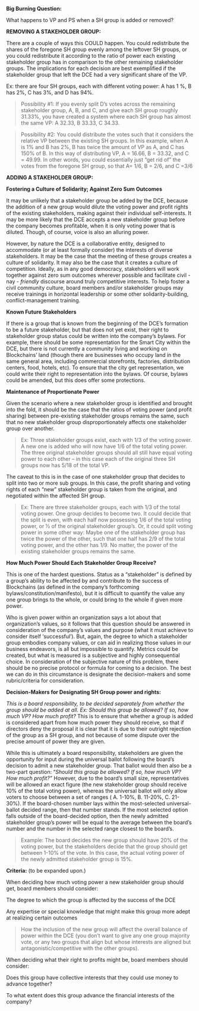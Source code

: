 **Big Burning Question:**

What happens to VP and PS when a SH group is added or removed?

**REMOVING A STAKEHOLDER GROUP:**

There are a couple of ways this COULD happen. You could redistribute the shares
of the foregone SH group evenly among the leftover SH groups, or you could
redistribute it according to the ratio of power each existing stakeholder group
has in comparison to the other remaining stakeholder groups. The implications
for each decision are best exemplified if the stakeholder group that left the
DCE had a very significant share of the VP.

Ex: there are four SH groups, each with different voting power: A has 1 %, B has
2%, C has 3%, and D has 94%.

>   Possibility \#1: If you evenly split D’s votes across the remaining
>   stakeholder group, A, B, and C, and give each SH group roughly 31.33%, you
>   have created a system where each SH group has almost the same VP: A 32.33, B
>   33.33, C 34.33.

>   Possibility \#2: You could distribute the votes such that it considers the
>   relative VP between the existing SH groups. In this example, when A is 1%
>   and B has 2%, B has twice the amount of VP as A, and C has 150% of B. In
>   this way of distributing VP, A = 16.66, B = 33.32, and C = 49.99. In other
>   words, you could essentially just “get rid of” the votes from the foregone
>   SH group, so that A= 1/6, B = 2/6, and C =3/6

**ADDING A STAKEHOLDER GROUP:**

**Fostering a Culture of Solidarity; Against Zero Sum Outcomes**

It may be unlikely that a stakeholder group be added by the DCE, because the
addition of a new group would dilute the voting power and profit rights of the
existing stakeholders, making against their individual self-interests. It may be
more likely that the DCE accepts a new stakeholder group before the company
becomes profitable, when it is only voting power that is diluted. Though, of
course, voice is also an alluring power.

However, by nature the DCE is a collaborative entity, designed to accommodate
(or at least formally consider) the interests of diverse stakeholders. It may be
the case that the meeting of these groups creates a culture of solidarity. It
may also be the case that it creates a culture of competition. Ideally, as in
any good democracy, stakeholders will work together against zero sum outcomes
wherever possible and facilitate civil - nay - *friendly* discourse around truly
competitive interests. To help foster a civil community culture, board members
and/or stakeholder groups may receive trainings in horizontal leadership or some
other solidarity-building, conflict-management training.

**Known Future Stakeholders**

If there is a group that is known from the beginning of the DCE’s formation to
be a future stakeholder, but that does not yet exist, their right to stakeholder
group status could be written into the company’s bylaws. For example, there
should be some representation for the Smart City within the DCE, but there is
not currently a community living and working on Blockchains’ land (though there
are businesses who occupy land in the same general area, including commercial
storefronts, factories, distribution centers, food, hotels, etc). To ensure that
the city get representation, we could write their right to representation into
the bylaws. Of course, bylaws could be amended, but this does offer some
protections.

**Maintenance of Proportionate Power**

Given the scenario where a new stakeholder group is identified and brought into
the fold, it should be the case that the ratios of voting power (and profit
sharing) between pre-existing stakeholder groups remains the same, such that no
new stakeholder group disproportionately affects one stakeholder group over
another.

>   Ex: Three stakeholder groups exist, each with 1/3 of the voting power. A new
>   one is added who will now have 1/6 of the total voting power. The three
>   original stakeholder groups should all still have equal voting power to each
>   other – in this case each of the original three SH groups now has 5/18 of
>   the total VP.

The caveat to this is in the case of one stakeholder group that decides to split
into two or more sub groups. In this case, the profit sharing and voting rights
of each “new” stakeholder group is taken from the original, and negotiated
within the affected SH group.

>   Ex: There are three stakeholder groups, each with 1/3 of the total voting
>   power. One group decides to become two. It could decide that the split is
>   even, with each half now possessing 1/6 of the total voting power, or ½ of
>   the original stakeholder group’s. Or, it could split voting power in some
>   other way: Maybe one of the stakeholder group has twice the power of the
>   other, such that one half has 2/9 of the total voting power, and the other
>   has 1/9. No matter, the power of the existing stakeholder groups remains the
>   same.

**How Much Power Should Each Stakeholder Group Receive?**

This is one of the hardest questions. Status as a “stakeholder” is defined by a
group’s ability to be affected by and contribute to the success of Blockchains
(as defined in the company’s forthcoming bylaws/constitution/manifesto), but it
is difficult to quantify the value any one group brings to the whole, or could
bring to the whole if given more power.

Who is given power within an organization says a lot about that organization’s
values, so it follows that this question should be answered in consideration of
the company’s values and purpose (what it must achieve to consider itself
‘successful’). But, again, the degree to which a stakeholder group embodies
company values, or can aid in realizing those values in our business endeavors,
is all but impossible to quantify. Metrics could be created, but what is
measured is a subjective and highly consequential choice. In consideration of
the subjective nature of this problem, there should be no precise protocol or
formula for coming to a decision. The best we can do in this circumstance is
designate the decision-makers and some rubric/criteria for consideration.

**Decision-Makers for Designating SH Group power and rights:**

*This is a board responsibility, to be decided separately from whether the group
should be added at all. Ex: Should this group be allowed? If so, how much VP?
How much profit?* This is to ensure that whether a group is added is considered
apart from how much power they should receive, so that if directors deny the
proposal it is clear that it is due to their outright rejection of the group as
a SH group, and not because of some dispute over the precise amount of power
they are given.

While this is ultimately a board responsibility, stakeholders are given the
opportunity for input during the universal ballot following the board’s decision
to admit a new stakeholder group. That ballot would then also be a two-part
question: “*Should this group be allowed? If so, how much VP? How much profit?”*
However, due to the board’s small size, representatives will be allowed an exact
figure (the new stakeholder group should receive 10% of the total voting power),
whereas the universal ballot will only allow voters to choose between a set of
ranges ( A. 1-10%, B. 11-20%, C. 21-30%). If the board-chosen number lays within
the most-selected universal-ballot decided range, then that number stands. If
the most selected option falls outside of the board-decided option, then the
newly admitted stakeholder group’s power will be equal to the average between
the board’s number and the number in the selected range closest to the board’s.

>   Example: The board decides the new group should have 20% of the voting
>   power, but the stakeholders decide that the group should get between 1-10%
>   of the vote. In this case, the actual voting power of the newly admitted
>   stakeholder group is 15%.

**Criteria:** (to be expanded upon.)

When deciding how much voting power a new stakeholder group should get, board
members should consider:

The degree to which the group is affected by the success of the DCE

Any expertise or special knowledge that might make this group more adept at
realizing certain outcomes

>   How the inclusion of the new group will affect the overall balance of power
>   within the DCE (you don’t want to give any one group majority vote, or any
>   two groups that align but whose interests are aligned but
>   antagonistic/competitive with the other groups).

When deciding what their right to profits might be, board members should
consider:

Does this group have collective interests that they could use money to advance
together?

To what extent does this group advance the financial interests of the company?
